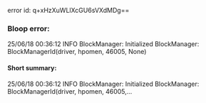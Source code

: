error id: q+xHzXuWLlXcGU6sVXdMDg==
### Bloop error:

25/06/18 00:36:12 INFO BlockManager: Initialized BlockManager: BlockManagerId(driver, hpomen, 46005, None)
#### Short summary: 

25/06/18 00:36:12 INFO BlockManager: Initialized BlockManager: BlockManagerId(driver, hpomen, 46005,...